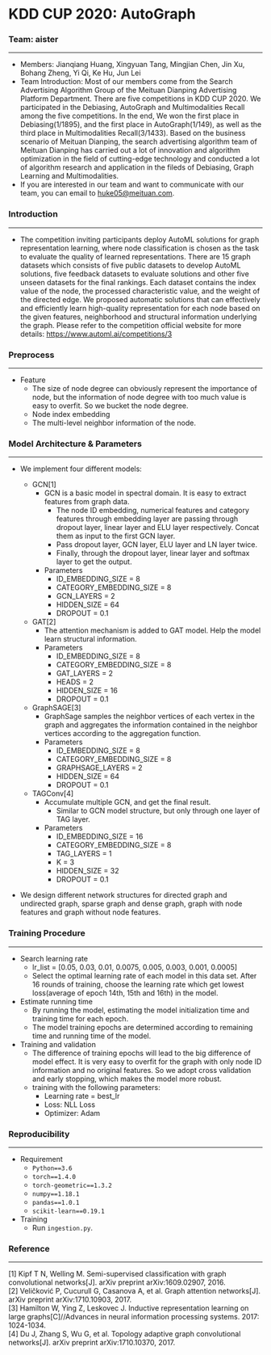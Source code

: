# KDD CUP 2020: AutoGraph
### Team: aister
***
+ Members: Jianqiang Huang, Xingyuan Tang, Mingjian Chen, Jin Xu, Bohang Zheng, Yi Qi, Ke Hu, Jun Lei
+ Team Introduction: Most of our members come from the Search Advertising Algorithm Group of the Meituan Dianping Advertising Platform Department. There are five competitions in KDD CUP 2020. We participated in the Debiasing, AutoGraph and Multimodalities Recall among the five competitions. In the end, We won the first place in Debiasing(1/1895), and the first place in AutoGraph(1/149), as well as the third place in Multimodalities Recall(3/1433). Based on the business scenario of Meituan Dianping, the search advertising algorithm team of Meituan Dianping has carried out a lot of innovation and algorithm optimization in the field of cutting-edge technology and conducted a lot of algorithm research and application in the fileds of Debiasing, Graph Learning and Multimodalities.
+ If you are interested in our team and want to communicate with our team, you can email to huke05@meituan.com.

### Introduction
***
+ The competition inviting participants deploy AutoML solutions for graph representation learning, where node classification is chosen as the task to evaluate the quality of learned representations. There are 15 graph datasets which consists of five public datasets to develop AutoML solutions, five feedback datasets to evaluate solutions and other five unseen datasets for the final rankings. Each dataset contains the index value of the node, the processed characteristic value, and the weight of the directed edge. We proposed automatic solutions that can effectively and efficiently learn high-quality representation for each node based on the given features, neighborhood and structural information underlying the graph. Please refer to the competition official website for more details: https://www.automl.ai/competitions/3

### Preprocess
***
+ Feature
    + The size of node degree can obviously represent the importance of node, but the information of node degree with too much value is easy to overfit. So we bucket the node degree.
    + Node index embedding
    + The multi-level neighbor information of the node.

### Model Architecture & Parameters
***
+ We implement four different models:
    + GCN[1]
        + GCN is a basic model in spectral domain. It is easy to extract features from graph data.
            + The node ID embedding, numerical features and category features through embedding layer are passing through dropout layer, linear layer and ELU layer respectively. Concat them as input to the first GCN layer.
            + Pass dropout layer, GCN layer, ELU layer and LN layer twice.
            + Finally, through the dropout layer, linear layer and softmax layer to get the output.
        + Parameters
            + ID_EMBEDDING_SIZE = 8
            + CATEGORY_EMBEDDING_SIZE = 8
            + GCN_LAYERS = 2
            + HIDDEN_SIZE = 64
            + DROPOUT = 0.1
    + GAT[2]
        + The attention mechanism is added to GAT model. Help the model learn structural information.
        + Parameters
            + ID_EMBEDDING_SIZE = 8
            + CATEGORY_EMBEDDING_SIZE = 8
            + GAT_LAYERS = 2
            + HEADS = 2
            + HIDDEN_SIZE = 16
            + DROPOUT = 0.1
    + GraphSAGE[3]
        + GraphSage samples the neighbor vertices of each vertex in the graph and aggregates the information contained in the neighbor vertices according to the aggregation function.
        + Parameters
            + ID_EMBEDDING_SIZE = 8
            + CATEGORY_EMBEDDING_SIZE = 8
            + GRAPHSAGE_LAYERS = 2
            + HIDDEN_SIZE = 64
            + DROPOUT = 0.1
    + TAGConv[4]
        + Accumulate multiple GCN, and get the final result.
            + Similar to GCN model structure, but only through one layer of TAG layer.
        + Parameters
            + ID_EMBEDDING_SIZE = 16
            + CATEGORY_EMBEDDING_SIZE = 8
            + TAG_LAYERS = 1
            + K = 3
            + HIDDEN_SIZE = 32
            + DROPOUT = 0.1

+ We design different network structures for directed graph and undirected graph, sparse graph and dense graph, graph with node features and graph without node features.

### Training Procedure
***
+ Search learning rate
    + lr_list = [0.05, 0.03, 0.01, 0.0075, 0.005, 0.003, 0.001, 0.0005]
    + Select the optimal learning rate of each model in this data set. After 16 rounds of training, choose the learning rate which get lowest loss(average of epoch 14th, 15th and 16th) in the model.
+ Estimate running time
    + By running the model, estimating the model initialization time and training time for each epoch.
    + The model training epochs are determined according to remaining time and running time of the model.
+ Training and validation
    + The difference of training epochs will lead to the big difference of model effect. It is very easy to overfit for the graph with only node ID information and no original features. So we adopt cross validation and early stopping, which makes the model more robust.
    + training with the following parameters:
        + Learning rate = best_lr
        + Loss: NLL Loss
        + Optimizer: Adam

### Reproducibility
***
+ Requirement
    + `Python==3.6`
    + `torch==1.4.0`
    + `torch-geometric==1.3.2`
    + `numpy==1.18.1`
    + `pandas==1.0.1`
    + `scikit-learn==0.19.1`
+ Training
    + Run `ingestion.py`.

### Reference
***
[1] Kipf T N, Welling M. Semi-supervised classification with graph convolutional networks[J]. arXiv preprint arXiv:1609.02907, 2016.  
[2] Veličković P, Cucurull G, Casanova A, et al. Graph attention networks[J]. arXiv preprint arXiv:1710.10903, 2017.  
[3] Hamilton W, Ying Z, Leskovec J. Inductive representation learning on large graphs[C]//Advances in neural information processing systems. 2017: 1024-1034.  
[4] Du J, Zhang S, Wu G, et al. Topology adaptive graph convolutional networks[J]. arXiv preprint arXiv:1710.10370, 2017.
